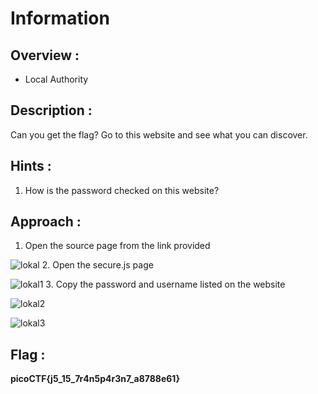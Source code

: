 # Information

## Overview :

* Local Authority

## Description :

Can you get the flag? Go to this website and see what you can discover.

## Hints :

1. How is the password checked on this website?

## Approach :
1. Open the source page from the link provided
   
![lokal](https://github.com/user-attachments/assets/a4e40206-92d1-41b3-ab86-dcc0e9fc5980)
2. Open the secure.js page
   
![lokal1](https://github.com/user-attachments/assets/dd6e0406-d8c2-403b-8cd3-a129ce4ed6f9)
3. Copy the password and username listed on the website
   
![lokal2](https://github.com/user-attachments/assets/afb84f25-37d2-4bc5-a834-92cbc18585cc)

![lokal3](https://github.com/user-attachments/assets/ddc0c1c4-1c20-4992-8498-34fc4fef2ddf)

## Flag : 

**picoCTF{j5_15_7r4n5p4r3n7_a8788e61}**
